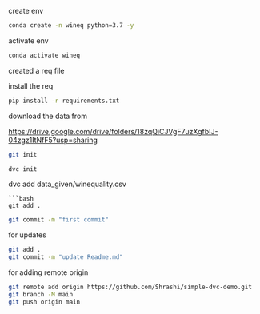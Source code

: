 create env

```bash
conda create -n wineq python=3.7 -y
```

activate env
```bash
conda activate wineq
```

created a req file

install the req
```bash
pip install -r requirements.txt
```

download the data from

https://drive.google.com/drive/folders/18zqQiCJVgF7uzXgfbIJ-04zgz1ItNfF5?usp=sharing

```bash
git init
```
```bash
dvc init
```
dvc add data_given/winequality.csv
```
```bash
git add .
```
```bash
git commit -m "first commit"
```
for updates
```bash
git add .
git commit -m "update Readme.md"
```

for adding remote origin
```bash
git remote add origin https://github.com/Shrashi/simple-dvc-demo.git
git branch -M main
git push origin main
```